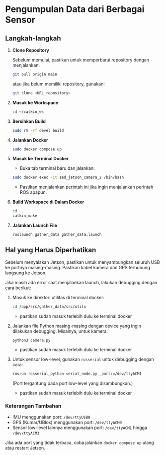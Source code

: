 # Pengumpulan Data dari Berbagai Sensor

## Langkah-langkah

1. **Clone Repository**

   Sebelum memulai, pastikan untuk memperbarui repository dengan menjalankan:
   ```bash
   git pull origin main
   ```
   atau jika belum memiliki repository, gunakan:
   ```bash
   git clone <URL_repository>
   ```

2. **Masuk ke Workspace**
   ```bash
   cd ~/catkin_ws
   ```

3. **Bersihkan Build**
   ```bash
   sudo rm -rf devel build
   ```

4. **Jalankan Docker**
   ```bash
   sudo docker compose up
   ```

5. **Masuk ke Terminal Docker**
   - Buka tab terminal baru dan jalankan:
   ```bash
   sudo docker exec -it zed_jetson_camera_2 /bin/bash
   ```
   - Pastikan menjalankan perintah ini jika ingin menjalankan perintah ROS apapun.

6. **Build Workspace di Dalam Docker**
   ```bash
   cd ..
   catkin_make
   ```

7. **Jalankan Launch File**
   ```bash
   roslaunch gather_data gather_data.launch
   ```

## Hal yang Harus Diperhatikan

Sebelum menyalakan Jetson, pastikan untuk menyambungkan seluruh USB ke portnya masing-masing. Pastikan kabel kamera dan GPS terhubung langsung ke Jetson.

Jika masih ada error saat menjalankan launch, lakukan debugging dengan cara berikut:

1. Masuk ke direktori utilitas di terminal docker:
   ```bash
   cd /app/src/gather_data/src/utilx
   ```
   - pastikan sudah masuk terlebih dulu ke terminal docker

2. Jalankan file Python masing-masing dengan device yang ingin dilakukan debugging. Misalnya, untuk kamera:
   ```bash
   python3 camera.py
   ```
   - pastikan sudah masuk terlebih dulu ke terminal docker

3. Untuk sensor low-level, gunakan `rosserial` untuk debugging dengan cara:
   ```bash
   rosrun rosserial_python serial_node.py _port:=/dev/ttyACM1
   ```
   (Port tergantung pada port low-level yang disambungkan.)
   - pastikan sudah masuk terlebih dulu ke terminal docker
### Keterangan Tambahan

- IMU menggunakan port: `/dev/ttyUSB0`
- GPS (Kumar/UBlox) menggunakan port: `/dev/ttyACM0`
- Sensor low-level lainnya menggunakan port: `/dev/ttyACM1` hingga `/dev/ttyACM3`

Jika ada port yang tidak terbaca, coba jalankan `docker compose up` ulang atau restart Jetson.